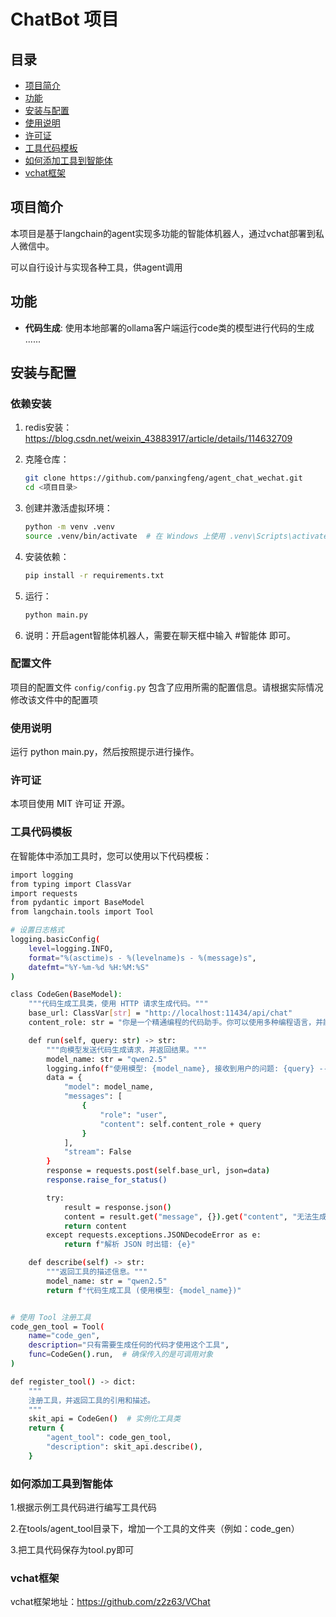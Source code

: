 # ChatBot 项目


## 目录

- [项目简介](#项目简介)
- [功能](#功能)
- [安装与配置](#安装与配置)
- [使用说明](#使用说明)
- [许可证](#许可证)
- [工具代码模板](#工具代码模板)
- [如何添加工具到智能体](#如何添加工具到智能体)
- [vchat框架](#vchat框架)

## 项目简介

本项目是基于langchain的agent实现多功能的智能体机器人，通过vchat部署到私人微信中。

可以自行设计与实现各种工具，供agent调用

## 功能

- **代码生成**: 使用本地部署的ollama客户端运行code类的模型进行代码的生成
......

## 安装与配置

### 依赖安装

1. redis安装：https://blog.csdn.net/weixin_43883917/article/details/114632709

2. 克隆仓库：
    ```bash
    git clone https://github.com/panxingfeng/agent_chat_wechat.git
    cd <项目目录>
    ```

3. 创建并激活虚拟环境：
    ```bash
    python -m venv .venv
    source .venv/bin/activate  # 在 Windows 上使用 .venv\Scripts\activate
    ```

4. 安装依赖：
    ```bash
    pip install -r requirements.txt
    ```

5. 运行：
    ```bash
    python main.py
    ```
6. 说明：开启agent智能体机器人，需要在聊天框中输入  #智能体  即可。
### 配置文件

项目的配置文件 `config/config.py` 包含了应用所需的配置信息。请根据实际情况修改该文件中的配置项


### 使用说明
运行 python main.py，然后按照提示进行操作。

### 许可证
本项目使用 MIT 许可证 开源。

### 工具代码模板
在智能体中添加工具时，您可以使用以下代码模板：
```bash
import logging
from typing import ClassVar
import requests
from pydantic import BaseModel
from langchain.tools import Tool

# 设置日志格式
logging.basicConfig(
    level=logging.INFO,
    format="%(asctime)s - %(levelname)s - %(message)s",
    datefmt="%Y-%m-%d %H:%M:%S"
)

class CodeGen(BaseModel):
    """代码生成工具类，使用 HTTP 请求生成代码。"""
    base_url: ClassVar[str] = "http://localhost:11434/api/chat"
    content_role: str = "你是一个精通编程的代码助手。你可以使用多种编程语言，并能够根据用户的需求编写代码。这是客户的需求："

    def run(self, query: str) -> str:
        """向模型发送代码生成请求，并返回结果。"""
        model_name: str = "qwen2.5"
        logging.info(f"使用模型: {model_name}, 接收到用户的问题: {query} ----> 代码生成")
        data = {
            "model": model_name,
            "messages": [
                {
                    "role": "user",
                    "content": self.content_role + query
                }
            ],
            "stream": False
        }
        response = requests.post(self.base_url, json=data)
        response.raise_for_status()

        try:
            result = response.json()
            content = result.get("message", {}).get("content", "无法生成代码，请检查输入。")
            return content
        except requests.exceptions.JSONDecodeError as e:
            return f"解析 JSON 时出错: {e}"

    def describe(self) -> str:
        """返回工具的描述信息。"""
        model_name: str = "qwen2.5"
        return f"代码生成工具 (使用模型: {model_name})"


# 使用 Tool 注册工具
code_gen_tool = Tool(
    name="code_gen",
    description="只有需要生成任何的代码才使用这个工具",
    func=CodeGen().run,  # 确保传入的是可调用对象
)

def register_tool() -> dict:
    """
    注册工具，并返回工具的引用和描述。
    """
    skit_api = CodeGen()  # 实例化工具类
    return {
        "agent_tool": code_gen_tool,
        "description": skit_api.describe(),
    }


   ```

### 如何添加工具到智能体
1.根据示例工具代码进行编写工具代码

2.在tools/agent_tool目录下，增加一个工具的文件夹（例如：code_gen）

3.把工具代码保存为tool.py即可

### vchat框架
vchat框架地址：https://github.com/z2z63/VChat
